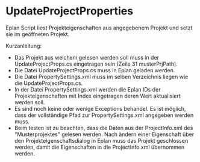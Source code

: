 UpdateProjectProperties
=======================

Eplan Script liest Projekteigenschaften aus angegebenem Projekt und setzt sie im geöffneten Projekt.


Kurzanleitung:
- Das Projekt aus welchem gelesen werden soll muss in der UpdateProjectProps.cs eingetragen sein (Zeile 31 musterPrjPath). 
- Die Datei UpdateProjectProps.cs muss in Eplan geladen werden. 
- Die Datei PropertySettings.xml muss im selben Verzeichnis liegen wie die UpdateProjectProps.cs.
- In der Datei PropertySettings.xml werden die Eplan IDs der Projekteigenschaften mit Index eingetragen 
  deren Wert aktualisiert werden soll.
- Es sind noch keine oder wenige Exceptions behandel. Es ist möglich, dass der vollständige Pfad zur 
  PropertySettings.xml angegeben werden muss. 
- Beim testen ist zu beachten, dass die Daten aus der ProjectInfo.xml des "Musterprojektes" gelesen werden. Nach ändern einer Eigenschaft über den Projekteigenschaftsdialog in Eplan muss das Projekt geschlossen werden, damit die Eigenschaften in die ProjectInfo.xml übernommen werden.
